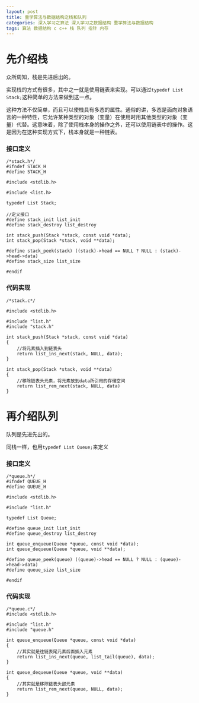```yaml
---
layout: post
title: 重学算法与数据结构之栈和队列
categories: 深入学习之算法 深入学习之数据结构 重学算法与数据结构
tags: 算法 数据结构 c c++ 栈 队列 指针 内存
---
```


# 先介绍栈

众所周知，栈是先进后出的。

实现栈的方式有很多，其中之一就是使用链表来实现。可以通过`typedef List Stack;`这种简单的方法来做到这一点。

这种方法不仅简单，而且可以使栈具有多态的属性。通俗的讲，多态是面向对象语言的一种特性，它允许某种类型的对象（变量）在使用时用其他类型的对象（变量）代替。这意味着，除了使用栈本身的操作之外，还可以使用链表中的操作。这是因为在这种实现方式下，栈本身就是一种链表。

### 接口定义

```
/*stack.h*/
#ifndef STACK_H
#define STACK_H

#include <stdlib.h>

#include <list.h>

typedef List Stack;

//定义接口
#define stack_init list_init
#define stack_destroy list_destroy

int stack_push(Stack *stack, const void *data);
int stack_pop(Stack *stack, void **data);

#define stack_peek(stack) ((stack)->head == NULL ? NULL : (stack)->head->data)
#define stack_size list_size

#endif
```

### 代码实现

```
/*stack.c*/

#include <stdlib.h>

#include "list.h"
#include "stack.h"

int stack_push(Stack *stack, const void *data)
{
    //将元素插入到链表头
    return list_ins_next(stack, NULL, data);
}

int stack_pop(Stack *stack, void **data)
{
    //移除链表头元素，将元素放到data所引用的存储空间
    return list_rem_next(stack, NULL, data)
}
```

# 再介绍队列

队列是先进先出的。

同栈一样，也用`typedef List Queue;`来定义

### 接口定义

```
/*queue.h*/
#ifndef QUEUE_H
#define QUEUE_H

#include <stdlib.h>

#include "list.h"

typedef List Queue;

#define queue_init list_init
#define queue_destroy list_destroy

int queue_enqueue(Queue *queue, const void *data);
int queue_dequeue(Queue *queue, void **data);

#define queue_peek(queue) ((queue)->head == NULL ? NULL : (queue)->head->data)
#define queue_size list_size

#endif
```

### 代码实现

```
/*queue.c*/
#include <stdlib.h>

#include "list.h"
#include "queue.h"

int queue_enqueue(Queue *queue, const void *data)
{
    //其实就是往链表尾元素后面插入元素
    return list_ins_next(queue, list_tail(queue), data);
}

int queue_dequeue(Queue *queue, void **data)
{
    //其实就是移除链表头部元素
    return list_rem_next(queue, NULL, data);
}
```
